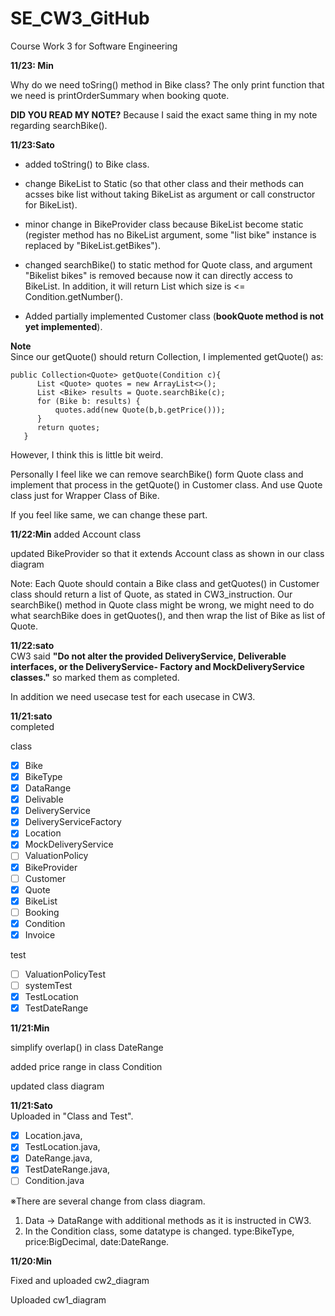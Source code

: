 # SE_CW3_GitHub
Course Work 3 for Software Engineering

**11/23: Min**

Why do we need toSring() method in Bike class? The only print function that we need is printOrderSummary when booking quote.

**DID YOU READ MY NOTE?** Because I said the exact same thing in my note regarding searchBike().

**11/23:Sato**  
 - added toString() to Bike class.
 
 - change BikeList to Static (so that other class and their methods can acsses bike list without taking BikeList as argument or 
call constructor for BikeList).

 - minor change in BikeProvider class because BikeList become static (register method has no BikeList argument, some "list bike" instance is replaced by "BikeList.getBikes").
 
 - changed searchBike() to static method for Quote class, and argument "Bikelist bikes" is removed because 
 now it can directly access to BikeList. In addition, it will return List<Bike> which size is <= Condition.getNumber().
                                                                                                                      
 - Added partially implemented Customer class (**bookQuote method is not yet implemented**).
 
**Note**  
Since our getQuote() should return Collection<Quote>, I implemented getQuote() as:
 ```
 public Collection<Quote> getQuote(Condition c){
       List <Quote> quotes = new ArrayList<>();
       List <Bike> results = Quote.searchBike(c);
       for (Bike b: results) {
           quotes.add(new Quote(b,b.getPrice()));
       }
       return quotes;
    }
 ```
However, I think this is little bit weird.  
 
Personally I feel like we can remove searchBike() form Quote class and implement that process in the getQuote() in Customer class.
And use Quote class just for Wrapper Class of Bike.  

If you feel like same, we can change these part.  
                                                                                                                      

**11/22:Min**
added Account class

updated BikeProvider so that it extends Account class as shown in our class diagram

Note: Each Quote should contain a Bike class and getQuotes() in Customer class should return a list of Quote, as stated in CW3_instruction. Our searchBike() method in Quote class might be wrong, we might need to do what searchBike does in getQuotes(), and then wrap the list of Bike as list of Quote.

**11/22:sato**  
CW3 said **"Do not alter the provided DeliveryService, Deliverable interfaces, or the DeliveryService-
Factory and MockDeliveryService classes."** so marked them as completed.

In addition we need usecase test for each usecase in CW3.

**11/21:sato**  
completed 

class  
 - [x] Bike
 - [x] BikeType
 - [x] DataRange
 - [x] Delivable
 - [x] DeliveryService
 - [x] DeliveryServiceFactory
 - [x] Location
 - [x] MockDeliveryService
 - [ ] ValuationPolicy
 - [x] BikeProvider
 - [ ] Customer
 - [x] Quote
 - [x] BikeList
 - [ ] Booking
 - [x] Condition
 - [x] Invoice  

test
 - [ ] ValuationPolicyTest
 - [ ] systemTest
 - [x] TestLocation
 - [x] TestDateRange

**11/21:Min**

simplify overlap() in class DateRange

added price range in class Condition

updated class diagram

**11/21:Sato**  
Uploaded in "Class and Test".
 - [x] Location.java, 
 - [x] TestLocation.java, 
 - [x] DateRange.java, 
 - [x] TestDateRange.java, 
 - [ ] Condition.java  

※There are several change from class diagram.  
 1. Data -> DataRange with additional methods as it is instructed in CW3.
 2. In the Condition class, some datatype is changed. type:BikeType, price:BigDecimal, date:DateRange.

**11/20:Min**

Fixed and uploaded cw2_diagram

Uploaded cw1_diagram
